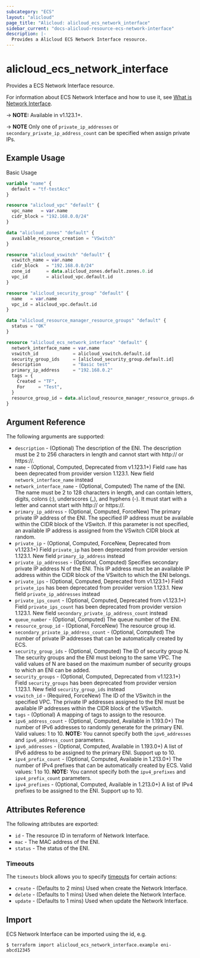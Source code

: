 ```yaml
---
subcategory: "ECS"
layout: "alicloud"
page_title: "Alicloud: alicloud_ecs_network_interface"
sidebar_current: "docs-alicloud-resource-ecs-network-interface"
description: |-
  Provides a Alicloud ECS Network Interface resource.
---
```


# alicloud\_ecs\_network\_interface

Provides a ECS Network Interface resource.

For information about ECS Network Interface and how to use it, see [What is Network Interface](https://www.alibabacloud.com/help/en/doc-detail/58504.htm).

-> **NOTE:** Available in v1.123.1+.

-> **NOTE** Only one of `private_ip_addresses` or `secondary_private_ip_address_count` can be specified when assign private IPs. 

## Example Usage

Basic Usage

```terraform
variable "name" {
  default = "tf-testAcc"
}

resource "alicloud_vpc" "default" {
  vpc_name   = var.name
  cidr_block = "192.168.0.0/24"
}

data "alicloud_zones" "default" {
  available_resource_creation = "VSwitch"
}

resource "alicloud_vswitch" "default" {
  vswitch_name = var.name
  cidr_block   = "192.168.0.0/24"
  zone_id      = data.alicloud_zones.default.zones.0.id
  vpc_id       = alicloud_vpc.default.id
}

resource "alicloud_security_group" "default" {
  name   = var.name
  vpc_id = alicloud_vpc.default.id
}

data "alicloud_resource_manager_resource_groups" "default" {
  status = "OK"
}

resource "alicloud_ecs_network_interface" "default" {
  network_interface_name = var.name
  vswitch_id             = alicloud_vswitch.default.id
  security_group_ids     = [alicloud_security_group.default.id]
  description            = "Basic test"
  primary_ip_address     = "192.168.0.2"
  tags = {
    Created = "TF",
    For     = "Test",
  }
  resource_group_id = data.alicloud_resource_manager_resource_groups.default.ids.0
}

```

## Argument Reference

The following arguments are supported:

* `description` - (Optional) The description of the ENI. The description must be 2 to 256 characters in length and cannot start with http:// or https://.
* `name` - (Optional, Computed, Deprecated from v1.123.1+) Field `name` has been deprecated from provider version 1.123.1. New field `network_interface_name` instead
* `network_interface_name` - (Optional, Computed) The name of the ENI. The name must be 2 to 128 characters in length, and can contain letters, digits, colons (:), underscores (_), and hyphens (-). It must start with a letter and cannot start with http:// or https://.
* `primary_ip_address` - (Optional, Computed, ForceNew) The primary private IP address of the ENI. The specified IP address must be available within the CIDR block of the VSwitch. If this parameter is not specified, an available IP address is assigned from the VSwitch CIDR block at random.
* `private_ip` - (Optional, Computed, ForceNew, Deprecated from v1.123.1+) Field `private_ip` has been deprecated from provider version 1.123.1. New field `primary_ip_address` instead
* `private_ip_addresses` - (Optional, Computed) Specifies secondary private IP address N of the ENI. This IP address must be an available IP address within the CIDR block of the VSwitch to which the ENI belongs.
* `private_ips` - (Optional, Computed, Deprecated from v1.123.1+) Field `private_ips` has been deprecated from provider version 1.123.1. New field `private_ip_addresses` instead
* `private_ips_count` - (Optional, Computed, Deprecated from v1.123.1+) Field `private_ips_count` has been deprecated from provider version 1.123.1. New field `secondary_private_ip_address_count` instead
* `queue_number` - (Optional, Computed) The queue number of the ENI.
* `resource_group_id` - (Optional, ForceNew) The resource group id.
* `secondary_private_ip_address_count` - (Optional, Computed) The number of private IP addresses that can be automatically created by ECS.
* `security_group_ids` - (Optional, Computed) The ID of security group N. The security groups and the ENI must belong to the same VPC. The valid values of N are based on the maximum number of security groups to which an ENI can be added.
* `security_groups` - (Optional, Computed, Deprecated from v1.123.1+) Field `security_groups` has been deprecated from provider version 1.123.1. New field `security_group_ids` instead
* `vswitch_id` - (Required, ForceNew) The ID of the VSwitch in the specified VPC. The private IP addresses assigned to the ENI must be available IP addresses within the CIDR block of the VSwitch.
* `tags` - (Optional) A mapping of tags to assign to the resource.
* `ipv6_address_count` - (Optional, Computed, Available in 1.193.0+) The number of IPv6 addresses to randomly generate for the primary ENI. Valid values: 1 to 10. **NOTE:** You cannot specify both the `ipv6_addresses` and `ipv6_address_count` parameters.
* `ipv6_addresses` - (Optional, Computed, Available in 1.193.0+) A list of IPv6 address to be assigned to the primary ENI. Support up to 10.
* `ipv4_prefix_count` - (Optional, Computed, Available in 1.213.0+) The number of IPv4 prefixes that can be automatically created by ECS. Valid values: 1 to 10. **NOTE:** You cannot specify both the `ipv4_prefixes` and `ipv4_prefix_count` parameters.
* `ipv4_prefixes` - (Optional, Computed, Available in 1.213.0+) A list of IPv4 prefixes to be assigned to the ENI. Support up to 10.

## Attributes Reference

The following attributes are exported:

* `id` - The resource ID in terraform of Network Interface.
* `mac` - The MAC address of the ENI.
* `status` - The status of the ENI.

### Timeouts

The `timeouts` block allows you to specify [timeouts](https://www.terraform.io/docs/configuration-0-11/resources.html#timeouts) for certain actions:

* `create` - (Defaults to 2 mins) Used when create the Network Interface.
* `delete` - (Defaults to 1 mins) Used when delete the Network Interface.
* `update` - (Defaults to 1 mins) Used when update the Network Interface.

## Import

ECS Network Interface can be imported using the id, e.g.

```shell
$ terraform import alicloud_ecs_network_interface.example eni-abcd12345
```
